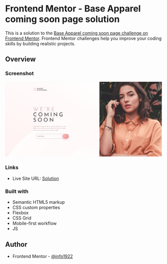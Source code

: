 # Frontend Mentor - Base Apparel coming soon page solution

This is a solution to the [Base Apparel coming soon page challenge on Frontend Mentor](https://www.frontendmentor.io/challenges/base-apparel-coming-soon-page-5d46b47f8db8a7063f9331a0). Frontend Mentor challenges help you improve your coding skills by building realistic projects. 


## Overview


### Screenshot

![](./screenshot.jpg)


### Links


- Live Site URL: [Solution](https://base-apparel-coming-soon-master-topaz.vercel.app)

### Built with

- Semantic HTML5 markup
- CSS custom properties
- Flexbox
- CSS Grid
- Mobile-first workflow
- JS

## Author

- Frontend Mentor - [@info1922](https://www.frontendmentor.io/profile/info1922)
